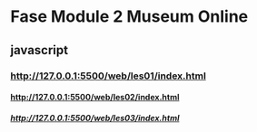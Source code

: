 # Fase Module 2 Museum Online
## javascript

### http://127.0.0.1:5500/web/les01/index.html
#### http://127.0.0.1:5500/web/les02/index.html
##### http://127.0.0.1:5500/web/les03/index.html

